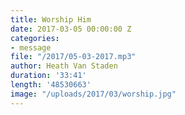 ```yaml
---
title: Worship Him
date: 2017-03-05 00:00:00 Z
categories:
- message
file: "/2017/05-03-2017.mp3"
author: Heath Van Staden
duration: '33:41'
length: '48530663'
image: "/uploads/2017/03/worship.jpg"
---
```


